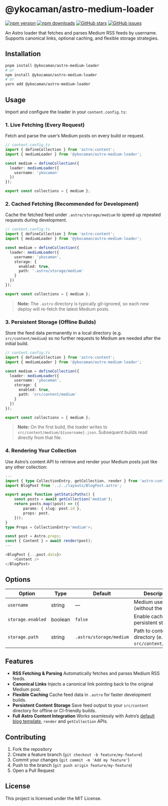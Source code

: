 # @ykocaman/astro-medium-loader

[![npm version](https://img.shields.io/npm/v/@ykocaman/astro-medium-loader.svg?style=flat-square)](https://www.npmjs.com/package/@ykocaman/astro-medium-loader)
[![npm downloads](https://img.shields.io/npm/dm/@ykocaman/astro-medium-loader.svg?style=flat-square)](https://www.npmjs.com/package/@ykocaman/astro-medium-loader)
[![GitHub stars](https://img.shields.io/github/stars/ykocaman/astro-medium-loader?style=flat-square)](https://github.com/ykocaman/astro-medium-loader/stargazers)
[![GitHub issues](https://img.shields.io/github/issues/ykocaman/astro-medium-loader.svg?style=flat-square)](https://github.com/ykocaman/astro-medium-loader/issues)

An Astro loader that fetches and parses Medium RSS feeds by username. Supports canonical links, optional caching, and flexible storage strategies.

## Installation

```bash
pnpm install @ykocaman/astro-medium-loader
# or
npm install @ykocaman/astro-medium-loader
# or
yarn add @ykocaman/astro-medium-loader
````

## Usage

Import and configure the loader in your `content.config.ts`:

### 1. Live Fetching (Every Request)

Fetch and parse the user’s Medium posts on every build or request.

```ts
// content.config.ts
import { defineCollection } from 'astro:content';
import { mediumLoader } from '@ykocaman/astro-medium-loader';

const medium = defineCollection({
  loader: mediumLoader({
    username: 'ykocaman'
  })
});

export const collections = { medium };
```

### 2. Cached Fetching (Recommended for Development)

Cache the fetched feed under `.astro/storage/medium` to speed up repeated requests during development.

```ts
// content.config.ts
import { defineCollection } from 'astro:content';
import { mediumLoader } from '@ykocaman/astro-medium-loader';

const medium = defineCollection({
  loader: mediumLoader({
    username: 'ykocaman',
    storage: {
      enabled: true,
      path: '.astro/storage/medium'
    }
  })
});

export const collections = { medium };
```

> **Note:** The `.astro` directory is typically git-ignored, so each new deploy will re-fetch the latest Medium posts.

### 3. Persistent Storage (Offline Builds)

Store the feed data permanently in a local directory (e.g. `src/content/medium`) so no further requests to Medium are needed after the initial build.

```ts
// content.config.ts
import { defineCollection } from 'astro:content';
import { mediumLoader } from '@ykocaman/astro-medium-loader';

const medium = defineCollection({
  loader: mediumLoader({
    username: 'ykocaman',
    storage: {
      enabled: true,
      path: 'src/content/medium'
    }
  })
});

export const collections = { medium };
```

> **Note:** On the first build, the loader writes to `src/content/medium/${username}.json`. Subsequent builds read directly from that file.

### 4. Rendering Your Collection

Use Astro’s content API to retrieve and render your Medium posts just like any other collection:

```ts
---
import { type CollectionEntry, getCollection, render } from 'astro:content';
import BlogPost from '../../layouts/BlogPost.astro';

export async function getStaticPaths() {
	const posts = await getCollection('medium');
	return posts.map((post) => ({
		params: { slug: post.id },
		props: post,
	}));
}
type Props = CollectionEntry<'medium'>;

const post = Astro.props;
const { Content } = await render(post);
---

<BlogPost {...post.data}>
	<Content />
</BlogPost>

```

## Options

| Option            | Type    | Default | Description                                                                                   |
| ----------------- | ------- | ------- | --------------------------------------------------------------------------------------------- |
| `username`        | string  | —       | Medium username (without the `@`)                                                             |
| `storage.enabled` | boolean | `false` | Enable caching or persistent storage                                                          |
| `storage.path`    | string  | `.astro/storage/medium` | Path to content directory (e.g. `src/content/medium`) |

## Features

* **RSS Fetching & Parsing**
  Automatically fetches and parses Medium RSS feeds.
* **Canonical Links**
  Injects a canonical link pointing back to the original Medium post.
* **Flexible Caching**
  Cache feed data in `.astro` for faster development builds.
* **Persistent Content Storage**
  Save feed output to your `src/content` directory for offline or CI-friendly builds.
* **Full Astro Content Integration**
  Works seamlessly with Astro’s [default blog template](https://astro.build/themes/details/blog/), `render` and `getCollection` APIs.

## Contributing

1. Fork the repository
2. Create a feature branch (`git checkout -b feature/my-feature`)
3. Commit your changes (`git commit -m 'Add my feature'`)
4. Push to the branch (`git push origin feature/my-feature`)
5. Open a Pull Request

## License

This project is licensed under the MIT License.

